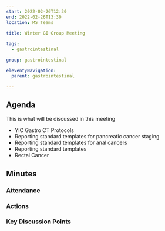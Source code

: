 ```yaml
---
start: 2022-02-26T12:30
end: 2022-02-26T13:30
location: MS Teams
 
title: Winter GI Group Meeting

tags:
  - gastrointestinal

group: gastrointestinal

eleventyNavigation:
  parent: gastrointestinal

---
```


## Agenda

This is what will be discussed in this meeting

* YIC Gastro CT Protocols
* Reporting standard templates for pancreatic cancer staging
* Reporting standard templates for anal cancers 
* Reporting standard templates
* Rectal Cancer

## Minutes

### Attendance
    
### Actions

### Key Discussion Points
